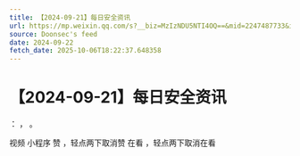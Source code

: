 ```yaml
---
title: 【2024-09-21】每日安全资讯
url: https://mp.weixin.qq.com/s?__biz=MzIzNDU5NTI4OQ==&mid=2247487733&idx=1&sn=e85abd43d3913801123d602f52fc1c9c
source: Doonsec's feed
date: 2024-09-22
fetch_date: 2025-10-06T18:22:37.648358
---
```


# 【2024-09-21】每日安全资讯

：
，
。

视频
小程序
赞
，轻点两下取消赞
在看
，轻点两下取消在看